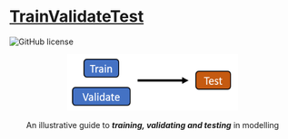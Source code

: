# [TrainValidateTest](https://ivanmyzou.github.io/TrainValidateTest/index)


![GitHub license](https://img.shields.io/badge/license-MIT-blue.svg)

<div align="center">  
  <a href="https://ivanmyzou.github.io/TrainValidateTest/index">
    <img src="icon/TVT.PNG" alt="Logo" width="300" height="100">
  </a>
  
  An illustrative guide to ***training, validating and testing*** in modelling
</div>

